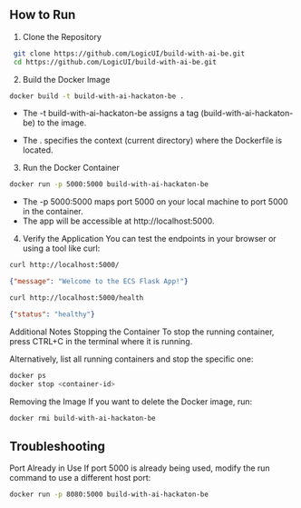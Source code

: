 
## How to Run

1. Clone the Repository

```bash
 git clone https://github.com/LogicUI/build-with-ai-be.git
 cd https://github.com/LogicUI/build-with-ai-be.git
```

2. Build the Docker Image

```bash
docker build -t build-with-ai-hackaton-be .

```
- The -t build-with-ai-hackaton-be assigns a tag (build-with-ai-hackaton-be) to the image.

- The . specifies the context (current directory) where the Dockerfile is located.

3. Run the Docker Container

```bash 
docker run -p 5000:5000 build-with-ai-hackaton-be
``` 
- The -p 5000:5000 maps port 5000 on your local machine to port 5000 in the container.
- The app will be accessible at http://localhost:5000.

4. Verify the Application
You can test the endpoints in your browser or using a tool like curl:

```bash 
curl http://localhost:5000/
```

```json 
{"message": "Welcome to the ECS Flask App!"}
```

```bash 
curl http://localhost:5000/health
``` 

```json 
{"status": "healthy"}
```

Additional Notes
Stopping the Container
To stop the running container, press CTRL+C in the terminal where it is running.

Alternatively, list all running containers and stop the specific one:

```bash 
docker ps
docker stop <container-id>
```

Removing the Image
If you want to delete the Docker image, run:

```bash 
docker rmi build-with-ai-hackaton-be
```

## Troubleshooting
Port Already in Use
If port 5000 is already being used, modify the run command to use a different host port:

```bash 
docker run -p 8080:5000 build-with-ai-hackaton-be
```

